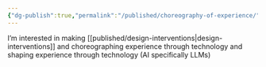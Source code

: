 ```yaml
---
{"dg-publish":true,"permalink":"/published/choreography-of-experience/","noteIcon":""}
---
```


I’m interested in making [[published/design-interventions\|design-interventions]] and choreographing experience through technology and shaping experience through technology (AI specifically LLMs)

